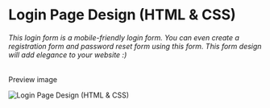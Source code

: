 # Login Page Design (HTML & CSS)

###### This login form is a mobile-friendly login form. You can even create a registration form and password reset form using this form. This form design will add elegance to your website :)

Preview image

![Login Page Design (HTML & CSS)](https://gcdnb.pbrd.co/images/Jg8KnAx0IMif.png?o=1 "Login Page Design (HTML & CSS)")
